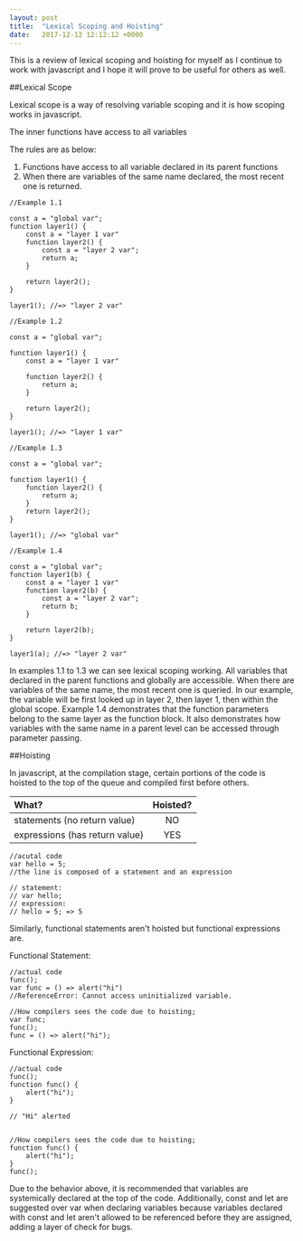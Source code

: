 ```yaml
---
layout: post
title:  "Lexical Scoping and Hoisting"
date:   2017-12-12 12:12:12 +0000
---
```


This is a review of lexical scoping and hoisting for myself as I continue to work with javascript and I hope it will prove to be useful for others as well.

##Lexical Scope

Lexical scope is a way of resolving variable scoping and it is how scoping works in javascript. 

The inner functions have access to all variables 

The rules are as below:
1. Functions have access to all variable declared in its parent functions
2. When there are variables of the same name declared, the most recent one is returned.

```
//Example 1.1

const a = "global var";
function layer1() {
	const a = "layer 1 var"
	function layer2() {
		const a = "layer 2 var";
		return a;
	}

	return layer2();
}

layer1(); //=> "layer 2 var"
```
```
//Example 1.2

const a = "global var";

function layer1() {
	const a = "layer 1 var"

	function layer2() {
		return a;
	}

	return layer2();
}

layer1(); //=> "layer 1 var"
```
```
//Example 1.3

const a = "global var";

function layer1() {
	function layer2() {
		return a;
	}
	return layer2();
}

layer1(); //=> "global var"
```
```
//Example 1.4

const a = "global var";
function layer1(b) {
	const a = "layer 1 var"
	function layer2(b) {
		const a = "layer 2 var";
		return b;
	}

	return layer2(b);
}

layer1(a); //=> "layer 2 var"
```

In examples 1.1 to 1.3 we can see lexical scoping working. All variables that declared in the parent functions and globally are accessible. When there are variables of the same name, the most recent one is queried. In our example, the variable will be first looked up in layer 2, then layer 1, then within the global scope. Example 1.4 demonstrates that the function parameters belong to the same layer as the function block. It also demonstrates how variables with the same name in a parent level can be accessed through parameter passing.

##Hoisting

In javascript, at the compilation stage, certain portions of the code is hoisted to the top of the queue and compiled first before others.

| What?                         | Hoisted?      |
| :-----------------------------|:-------------:| 
| statements (no return value)  | NO            |
| expressions (has return value)| YES           |


```
//acutal code
var hello = 5; 
//the line is composed of a statement and an expression

// statement:
// var hello;
// expression:
// hello = 5; => 5

```

Similarly, functional statements aren't hoisted but functional expressions are.

Functional Statement:
```
//actual code
func();
var func = () => alert("hi")
//ReferenceError: Cannot access uninitialized variable.

//How compilers sees the code due to hoisting;
var func;
func();
func = () => alert("hi");

```

Functional Expression:
```
//actual code
func();
function func() {
	alert("hi");
}

// "Hi" alerted


//How compilers sees the code due to hoisting;
function func() {
	alert("hi");
}
func();

```

Due to the behavior above, it is recommended that variables are systemically declared at the top of the code. Additionally, const and let are suggested over var when declaring variables because variables declared with const and let aren't allowed to be referenced before they are assigned, adding a layer of check for bugs.




